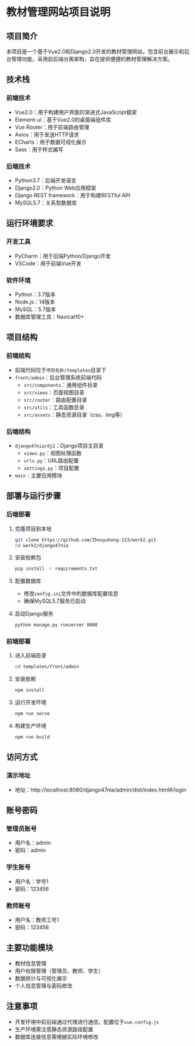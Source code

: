 # 教材管理网站项目说明

## 项目简介
本项目是一个基于Vue2.0和Django2.0开发的教材管理网站，包含前台展示和后台管理功能，采用前后端分离架构，旨在提供便捷的教材管理解决方案。

## 技术栈

### 前端技术
- Vue2.0：用于构建用户界面的渐进式JavaScript框架
- Element-ui：基于Vue2.0的桌面端组件库
- Vue Router：用于前端路由管理
- Axios：用于发送HTTP请求
- ECharts：用于数据可视化展示
- Sass：用于样式编写

### 后端技术
- Python3.7：后端开发语言
- Django2.0：Python Web应用框架
- Django REST framework：用于构建RESTful API
- MySQL5.7：关系型数据库

## 运行环境要求

### 开发工具
- PyCharm：用于后端Python/Django开发
- VSCode：用于前端Vue开发

### 软件环境
- Python：3.7版本
- Node.js：14版本
- MySQL：5.7版本
- 数据库管理工具：Navicat10+

## 项目结构

### 前端结构
- 前端代码位于`项目名称/templates`目录下
- `front/admin`：后台管理系统前端代码
  - `src/components`：通用组件目录
  - `src/views`：页面视图目录
  - `src/router`：路由配置目录
  - `src/utils`：工具函数目录
  - `src/assets`：静态资源目录（css、img等）

### 后端结构
- `django47nia/dj2`：Django项目主目录
  - `views.py`：视图处理函数
  - `urls.py`：URL路由配置
  - `settings.py`：项目配置
- `main`：主要应用模块

## 部署与运行步骤

### 后端部署
1. 克隆项目到本地
   ```bash
   git clone https://github.com/Zhouyuhong-123/work2.git
   cd work2/django47nia
   ```

2. 安装依赖包
   ```bash
   pip install -r requirements.txt
   ```

3. 配置数据库
   - 修改`config.ini`文件中的数据库配置信息
   - 确保MySQL5.7服务已启动

4. 启动Django服务
   ```bash
   python manage.py runserver 8080
   ```

### 前端部署
1. 进入前端目录
   ```bash
   cd templates/front/admin
   ```

2. 安装依赖
   ```bash
   npm install
   ```

3. 运行开发环境
   ```bash
   npm run serve
   ```

4. 构建生产环境
   ```bash
   npm run build
   ```

## 访问方式

### 演示地址
- 地址：http://localhost:8080/django47nia/admin/dist/index.html#/login

## 账号密码

### 管理员账号
- 用户名：admin
- 密码：admin

### 学生账号
- 用户名：学号1
- 密码：123456

### 教师账号
- 用户名：教师工号1
- 密码：123456

## 主要功能模块
- 教材信息管理
- 用户权限管理（管理员、教师、学生）
- 数据统计与可视化展示
- 个人信息管理与密码修改

## 注意事项
- 开发环境中前后端通过代理进行通信，配置位于`vue.config.js`
- 生产环境需注意静态资源路径配置
- 数据库连接信息需根据实际环境修改
